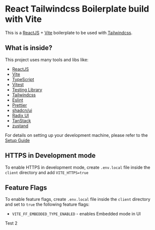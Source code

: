 # React Tailwindcss Boilerplate build with Vite

This is a [ReactJS](https://reactjs.org) + [Vite](https://vitejs.dev) boilerplate to be used with [Tailwindcss](https://tailwindcss.com).

## What is inside?

This project uses many tools and libs like:

- [ReactJS](https://reactjs.org)
- [Vite](https://vitejs.dev)
- [TypeScript](https://www.typescriptlang.org)
- [Vitest](https://vitest.dev/)
- [Testing Library](https://testing-library.com)
- [Tailwindcss](https://tailwindcss.com)
- [Eslint](https://eslint.org)
- [Prettier](https://prettier.io)
- [shadcn/ui](https://ui.shadcn.com/)
- [Radix UI](https://www.radix-ui.com/)
- [TanStack](https://tanstack.com/)
- [zustand](https://github.com/pmndrs/zustand)

For details on setting up your development machine, please refer to the [Setup Guide](../CONTRIBUTING.md#client-side)

## HTTPS in Development mode

To enable HTTPS in development mode, create `.env.local` file inside the `client` directory and add `VITE_HTTPS=true`

## Feature Flags

To enable feature flags, create `.env.local` file inside the `client` directory and set to `true` the following feature flags:

- `VITE_FF_EMBEDDED_TYPE_ENABLED` - enables Embedded mode in UI

Test 2
